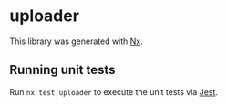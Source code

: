 # uploader

This library was generated with [Nx](https://nx.dev).

## Running unit tests

Run `nx test uploader` to execute the unit tests via [Jest](https://jestjs.io).
